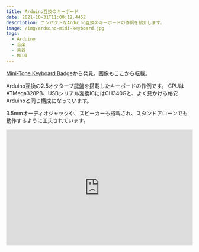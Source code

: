 ```yaml
---
title: Arduino互換のキーボード
date: 2021-10-31T11:00:12.445Z
description: コンパクトなArduino互換のキーボードの作例を紹介します。
image: /img/arduino-midi-keyboard.jpg
tags:
  - Arduino
  - 音楽
  - 楽器
  - MIDI
---
```

[Mini-Tone Keyboard Badge](https://www.tindie.com/products/cybercitycircuits/mini-tone-keyboard-badge/)から発見。画像もここから転載。

Arduino互換の2.5オクターブ鍵盤を搭載したキーボードの作例です。
CPUはATMega328PB、USBシリアル変換ICにはCH340Gと、よく見かける格安Arduinoと同じ構成になっています。

3.5mmオーディオジャックや、スピーカーも搭載され、スタンドアローンでも動作するように工夫されています。

<iframe width="100%" height="315" src="https://www.youtube.com/embed/eV_s0fUC-GM" title="YouTube video player" frameborder="0" allow="accelerometer; autoplay; clipboard-write; encrypted-media; gyroscope; picture-in-picture" allowfullscreen></iframe>